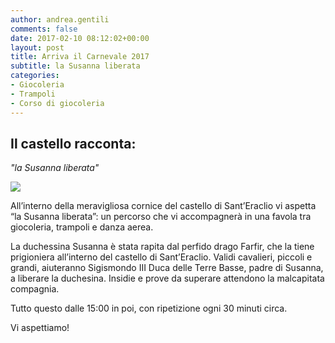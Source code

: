 ```yaml
---
author: andrea.gentili
comments: false
date: 2017-02-10 08:12:02+00:00
layout: post
title: Arriva il Carnevale 2017
subtitle: la Susanna liberata
categories:
- Giocoleria
- Trampoli
- Corso di giocoleria
---
```


## Il castello racconta:
*"la Susanna liberata"* 

<img src="http://www.ilcarnevale.net/wp-content/uploads/2015/08/castello-sant-eraclio.gif" class="center-block" />

All’interno della meravigliosa cornice del castello di Sant’Eraclio vi aspetta “la Susanna liberata”: un percorso che vi accompagnerà in una favola tra giocoleria, trampoli e danza aerea.

La duchessina Susanna è stata rapita dal perfido drago Farfir, che la tiene prigioniera all’interno del castello di Sant’Eraclio.
Validi cavalieri, piccoli e grandi, aiuteranno Sigismondo III Duca delle Terre Basse, padre di Susanna, a liberare la duchesina.
Insidie e prove da superare attendono la malcapitata compagnia.

Tutto questo dalle 15:00 in poi, con ripetizione ogni 30 minuti circa.

Vi aspettiamo!
